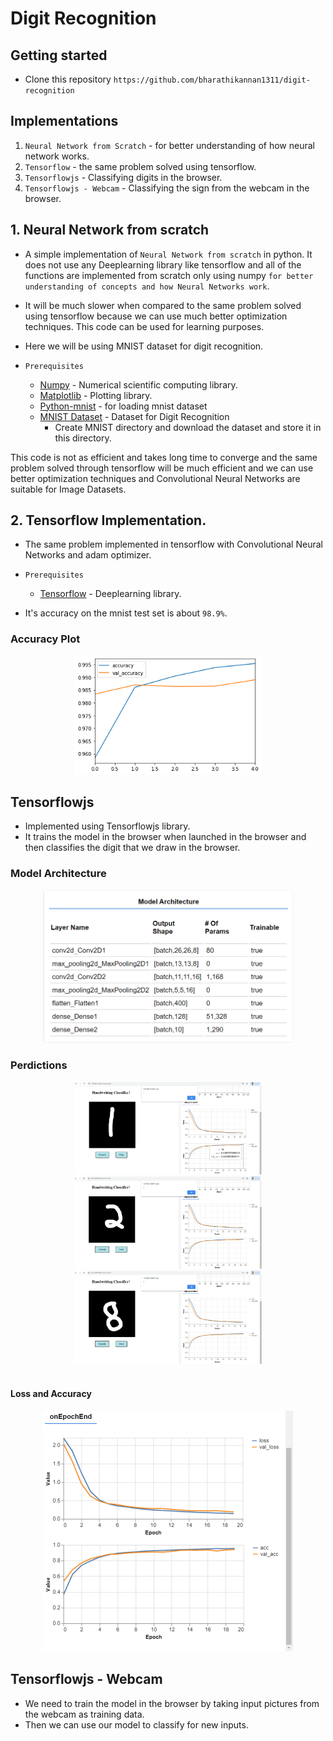 # Digit Recognition

## Getting started
- Clone this repository `https://github.com/bharathikannan1311/digit-recognition` 

## Implementations

1. `Neural Network from Scratch` - for better understanding of how neural network works.
2. `Tensorflow` - the same problem solved using tensorflow.
3. `Tensorflowjs` - Classifying digits in the browser.
4. `Tensorflowjs - Webcam` - Classifying the sign from the webcam in the browser.

## 1. Neural Network from scratch

- A simple implementation of `Neural Network from scratch` in python. It does not use any Deeplearning library like tensorflow and all of the functions are implemented from scratch only using numpy `for better understanding of concepts and how Neural Networks work`.

- It will be much slower when compared to the same problem solved using tensorflow because we can use much better optimization techniques. This code can be used for learning purposes.

- Here we will be using MNIST dataset for digit recognition.

- `Prerequisites`
    - [Numpy](https://numpy.org/) - Numerical scientific computing library.
    - [Matplotlib](https://matplotlib.org/) - Plotting library.
    - [Python-mnist](https://pypi.org/project/python-mnist/) - for loading mnist dataset
    - [MNIST Dataset](http://yann.lecun.com/exdb/mnist/) - Dataset for Digit Recognition
        - Create MNIST directory and download the dataset and store it in this directory.

This code is not as efficient and takes long time to converge and the same problem solved through tensorflow will be much efficient and we can use better optimization techniques and Convolutional Neural Networks are suitable for Image Datasets.

## 2. Tensorflow Implementation.
- The same problem implemented in tensorflow with Convolutional Neural Networks and adam optimizer.

- `Prerequisites`
    - [Tensorflow](https://www.tensorflow.org/) - Deeplearning library.

- It's accuracy on the mnist test set is about `98.9%`.
### Accuracy Plot
<center>
<img src="Tensorflow/Images/accuracy.png" width=300px>
</center>

## Tensorflowjs
- Implemented using Tensorflowjs library.
- It trains the model in the browser when launched in the browser and then classifies the digit that we draw in the browser.

### Model Architecture
<center>
<img src="Tensorflowjs/images/modelarchitecture.png" width=400px><br>
</center>

### Perdictions

<center>
<img src="Tensorflowjs/images/predict1.png" width=300px>
<img src="Tensorflowjs/images/predict2.png" width=300px>
<img src="Tensorflowjs/images/predict8.png" width=300px>
</center><br>

#### Loss and Accuracy
<center>
<img src="Tensorflowjs/images/lossandaccuracy.png" width=400px>
</center>


## Tensorflowjs - Webcam

- We need to train the model in the browser by taking input pictures from the webcam as training data.
- Then we can use our model to classify for new inputs.









